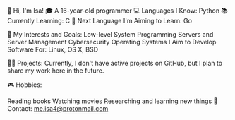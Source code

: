👋 Hi, I'm Isa!
🎓 A 16-year-old programmer
💻 Languages I Know: Python
📚 Currently Learning: C
🚀 Next Language I'm Aiming to Learn: Go

🔧 My Interests and Goals:
Low-level System Programming
Servers and Server Management
Cybersecurity
Operating Systems I Aim to Develop Software For: Linux, OS X, BSD

🧑‍💻 Projects:
Currently, I don't have active projects on GitHub, but I plan to share my work here in the future.

🎮 Hobbies:

Reading books
Watching movies
Researching and learning new things
📧 Contact: me.isa4@protonmail.com
